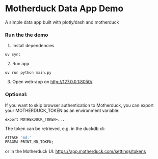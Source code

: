 # Motherduck Data App Demo

A simple data app built with plotly/dash and motherduck

### Run the the demo
1. Install dependencies
```shell
uv sync
```

2. Run app
```shell
uv run python main.py
```

3. Open web-app on http://127.0.0.1:8050/

### Optional:
If you want to skip browser authentication to Motherduck, you can export your MOTHERDUCK_TOKEN as an environment variable:
```shell
export MOTHERDUCK_TOKEN=...
```

The token can be retrieved, e.g. in the duckdb cli:
```sql
ATTACH 'md:'
PRAGMA PRINT_MD_TOKEN;
```

or in the Motherduck UI: https://app.motherduck.com/settings/tokens